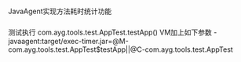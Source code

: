 ###
JavaAgent实现方法耗时统计功能
###

####
测试执行 com.ayg.tools.test.AppTest.testApp()
VM加上如下参数
-javaagent:target/exec-timer.jar=@M-com.ayg.tools.test.AppTest$testApp||@C-com.ayg.tools.test.AppTest
####

